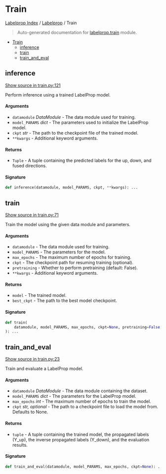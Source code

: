 # Train

[Labelprop Index](../README.md#labelprop-index) / [Labelprop](./index.md#labelprop) / Train

> Auto-generated documentation for [labelprop.train](https://github.com/nathandecaux/labelprop/blob/main/labelprop/train.py) module.

- [Train](#train)
  - [inference](#inference)
  - [train](#train)
  - [train_and_eval](#train_and_eval)

## inference

[Show source in train.py:121](https://github.com/nathandecaux/labelprop/blob/main/labelprop/train.py#L121)

Perform inference using a trained LabelProp model.

#### Arguments

- `datamodule` *DataModule* - The data module used for training.
- `model_PARAMS` *dict* - The parameters used to initialize the LabelProp model.
- `ckpt` *str* - The path to the checkpoint file of the trained model.
- `**kwargs` - Additional keyword arguments.

#### Returns

- `Tuple` - A tuple containing the predicted labels for the up, down, and fused directions.

#### Signature

```python
def inference(datamodule, model_PARAMS, ckpt, **kwargs): ...
```



## train

[Show source in train.py:71](https://github.com/nathandecaux/labelprop/blob/main/labelprop/train.py#L71)

Train the model using the given data module and parameters.

#### Arguments

- `datamodule` - The data module used for training.
- `model_PARAMS` - The parameters for the model.
- `max_epochs` - The maximum number of epochs for training.
- `ckpt` - The checkpoint path for resuming training (optional).
- `pretraining` - Whether to perform pretraining (default: False).
- `**kwargs` - Additional keyword arguments.

#### Returns

- `model` - The trained model.
- `best_ckpt` - The path to the best model checkpoint.

#### Signature

```python
def train(
    datamodule, model_PARAMS, max_epochs, ckpt=None, pretraining=False, **kwargs
): ...
```



## train_and_eval

[Show source in train.py:23](https://github.com/nathandecaux/labelprop/blob/main/labelprop/train.py#L23)

Train and evaluate a LabelProp model.

#### Arguments

- `datamodule` *DataModule* - The data module containing the dataset.
- `model_PARAMS` *dict* - The parameters for the LabelProp model.
- `max_epochs` *int* - The maximum number of epochs to train the model.
- `ckpt` *str, optional* - The path to a checkpoint file to load the model from. Defaults to None.

#### Returns

- `tuple` - A tuple containing the trained model, the propagated labels (Y_up), the inverse propagated labels (Y_down),
and the evaluation results.

#### Signature

```python
def train_and_eval(datamodule, model_PARAMS, max_epochs, ckpt=None): ...
```